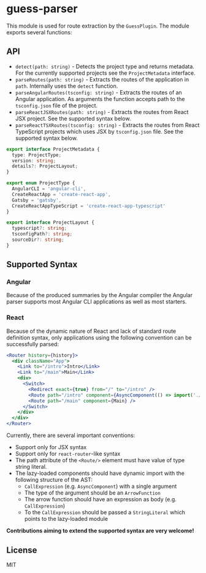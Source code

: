 # guess-parser

This module is used for route extraction by the `GuessPlugin`. The module exports several functions:

## API

* `detect(path: string)` - Detects the project type and returns metadata. For the currently supported projects see the `ProjectMetadata` interface.
* `parseRoutes(path: string)` - Extracts the routes of the application in `path`. Internally uses the `detect` function.
* `parseAngularRoutes(tsconfig: string)` - Extracts the routes of an Angular application. As arguments the function accepts path to the `tsconfig.json` file of the project.
* `parseReactJSXRoutes(path: string)` - Extracts the routes from React JSX project. See the supported syntax below.
* `parseReactTSXRoutes(tsconfig: string)` - Extracts the routes from React TypeScript projects which uses JSX by `tsconfig.json` file. See the supported syntax below.

```ts
export interface ProjectMetadata {
  type: ProjectType;
  version: string;
  details?: ProjectLayout;
}

export enum ProjectType {
  AngularCLI = 'angular-cli',
  CreateReactApp = 'create-react-app',
  Gatsby = 'gatsby',
  CreateReactAppTypeScript = 'create-react-app-typescript'
}

export interface ProjectLayout {
  typescript?: string;
  tsconfigPath?: string;
  sourceDir?: string;
}
```

## Supported Syntax

### Angular

Because of the produced summaries by the Angular compiler the Angular parser supports most Angular CLI applications as well as most starters.

### React

Because of the dynamic nature of React and lack of standard route definition syntax, only applications using the following convention can be successfully parsed:

```jsx
<Router history={history}>
  <div className="App">
    <Link to="/intro">Intro</Link>
    <Link to="/main">Main</Link>
    <div>
      <Switch>
        <Redirect exact={true} from="/" to="/intro" />
        <Route path="/intro" component={AsyncComponent(() => import('./intro/Intro'))} />
        <Route path="/main" component={Main} />
      </Switch>
    </div>
  </div>
</Router>
```

Currently, there are several important conventions:

* Support only for JSX syntax
* Support only for `react-router`-like syntax
* The path attribute of the `<Route/>` element must have value of type string literal.
* The lazy-loaded components should have dynamic import with the following structure of the AST:
  * `CallExpression` (e.g. `AsyncComponent`) with a single argument
  * The type of the argument should be an `ArrowFunction`
  * The arrow function should have an expression as body (e.g. `CallExpression`)
  * To the `CallExpression` should be passed a `StringLiteral` which points to the lazy-loaded module

**Contributions aiming to extend the supported syntax are very welcome!**

## License

MIT

